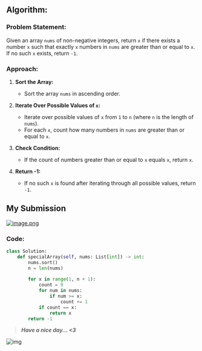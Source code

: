 ## Algorithm:

### Problem Statement:
Given an array `nums` of non-negative integers, return `x` if there exists a number `x` such that exactly `x` numbers in `nums` are greater than or equal to `x`. If no such `x` exists, return `-1`.

### Approach:
1. **Sort the Array:**
   - Sort the array `nums` in ascending order.

2. **Iterate Over Possible Values of `x`:**
   - Iterate over possible values of `x` from `1` to `n` (where `n` is the length of `nums`).
   - For each `x`, count how many numbers in `nums` are greater than or equal to `x`.

3. **Check Condition:**
   - If the count of numbers greater than or equal to `x` equals `x`, return `x`.

4. **Return -1:**
   - If no such `x` is found after iterating through all possible values, return `-1`.
## My Submission
<a href = https://leetcode.com/problems/special-array-with-x-elements-greater-than-or-equal-x/submissions/1269174789/>![image.png](https://assets.leetcode.com/users/images/8a546b3d-6bc9-40a9-b64d-cb345b28b092_1716795037.979317.png)</a>
### Code:
```python
class Solution:
    def specialArray(self, nums: List[int]) -> int:
        nums.sort()
        n = len(nums)
    
        for x in range(1, n + 1):
            count = 0
            for num in nums:
                if num >= x:
                    count += 1
            if count == x:
                return x
        return -1
```
>***Have a nice day... <3***

![img](https://i.imgflip.com/415oth.gif)
